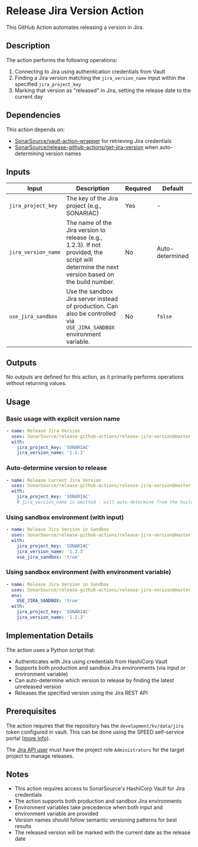 # Release Jira Version Action

This GitHub Action automates releasing a version in Jira.

## Description

The action performs the following operations:
1. Connecting to Jira using authentication credentials from Vault
2. Finding a Jira version matching the `jira_version_name` input within the specified `jira_project_key`
3. Marking that version as "released" in Jira, setting the release date to the current day

## Dependencies

This action depends on:
- [SonarSource/vault-action-wrapper](https://github.com/SonarSource/vault-action-wrapper) for retrieving Jira credentials
- [SonarSource/release-github-actions/get-jira-version](https://github.com/SonarSource/release-github-actions) when auto-determining version names

## Inputs

| Input | Description                                                                                                                                   | Required | Default |
|-------|-----------------------------------------------------------------------------------------------------------------------------------------------|----------|---------|
| `jira_project_key` | The key of the Jira project (e.g., SONARIAC)                                                                                                  | Yes | - |
| `jira_version_name` | The name of the Jira version to release (e.g., 1.2.3). If not provided, the script will determine the next version based on the build number. | No | Auto-determined |
| `use_jira_sandbox` | Use the sandbox Jira server instead of production. Can also be controlled via `USE_JIRA_SANDBOX` environment variable.                        | No | `false` |

## Outputs

No outputs are defined for this action, as it primarily performs operations without returning values.

## Usage

### Basic usage with explicit version name

```yaml
- name: Release Jira Version
  uses: SonarSource/release-github-actions/release-jira-version@master
  with:
    jira_project_key: 'SONARIAC'
    jira_version_name: '1.2.3'
```

### Auto-determine version to release

```yaml
- name: Release Current Jira Version
  uses: SonarSource/release-github-actions/release-jira-version@master
  with:
    jira_project_key: 'SONARIAC'
    # jira_version_name is omitted - will auto-determine from the build number
```

### Using sandbox environment (with input)

```yaml
- name: Release Jira Version in Sandbox
  uses: SonarSource/release-github-actions/release-jira-version@master
  with:
    jira_project_key: 'SONARIAC'
    jira_version_name: '1.2.3'
    use_jira_sandbox: 'true'
```

### Using sandbox environment (with environment variable)

```yaml
- name: Release Jira Version in Sandbox
  uses: SonarSource/release-github-actions/release-jira-version@master
  env:
    USE_JIRA_SANDBOX: 'true'
  with:
    jira_project_key: 'SONARIAC'
    jira_version_name: '1.2.3'
```

## Implementation Details

The action uses a Python script that:
- Authenticates with Jira using credentials from HashiCorp Vault
- Supports both production and sandbox Jira environments (via input or environment variable)
- Can auto-determine which version to release by finding the latest unreleased version
- Releases the specified version using the Jira REST API

## Prerequisites

The action requires that the repository has the `development/kv/data/jira` token configured in vault.
This can be done using the SPEED self-service portal ([more info](https://xtranet-sonarsource.atlassian.net/wiki/spaces/Platform/pages/3553787989/Manage+Vault+Policy+-+SPEED)).

The [Jira API user](https://sonarsource.atlassian.net/jira/people/712020:9dcffe4d-55ee-4d69-b5d1-535c6dbd9cc4) must have the project role `Administrators` for the target project to manage releases.

## Notes

- This action requires access to SonarSource's HashiCorp Vault for Jira credentials
- The action supports both production and sandbox Jira environments
- Environment variables take precedence when both input and environment variable are provided
- Version names should follow semantic versioning patterns for best results
- The released version will be marked with the current date as the release date
